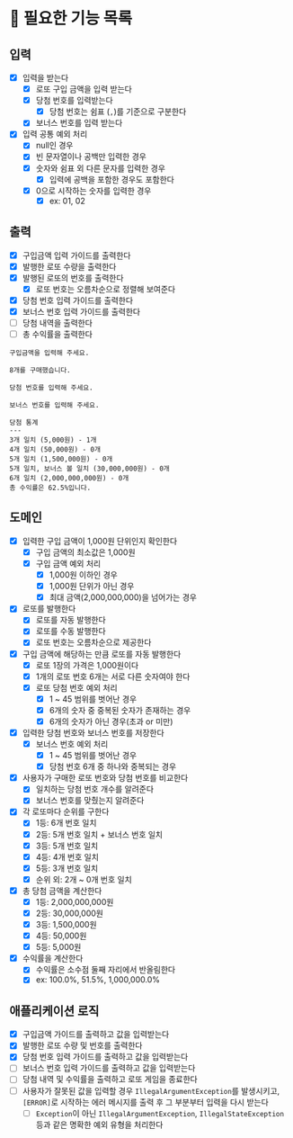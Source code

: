 # 📌 필요한 기능 목록

## 입력
- [x] 입력을 받는다
  - [x] 로또 구입 금액을 입력 받는다
  - [x] 당첨 번호를 입력받는다
    - [x] 당첨 번호는 쉼표 (`,`)를 기준으로 구분한다
  - [x] 보너스 번호를 입력 받는다
- [x] 입력 공통 예외 처리
  - [x] null인 경우
  - [x] 빈 문자열이나 공백만 입력한 경우
  - [x] 숫자와 쉼표 외 다른 문자를 입력한 경우
    - [x] 입력에 공백을 포함한 경우도 포함한다
  - [x] 0으로 시작하는 숫자를 입력한 경우
    - [x] ex: 01, 02

## 출력
- [x] 구입금액 입력 가이드를 출력한다
- [x] 발행한 로또 수량을 출력한다 
- [x] 발행된 로또의 번호를 출력한다
  - [x] 로또 번호는 오름차순으로 정렬해 보여준다
- [x] 당첨 번호 입력 가이드를 출력한다
- [x] 보너스 번호 입력 가이드를 출력한다
- [ ] 당첨 내역을 출력한다
- [ ] 총 수익률을 출력한다

```text
구입금액을 입력해 주세요.

8개를 구매했습니다.

당첨 번호를 입력해 주세요.

보너스 번호를 입력해 주세요.

당첨 통계
---
3개 일치 (5,000원) - 1개
4개 일치 (50,000원) - 0개
5개 일치 (1,500,000원) - 0개
5개 일치, 보너스 볼 일치 (30,000,000원) - 0개
6개 일치 (2,000,000,000원) - 0개
총 수익률은 62.5%입니다.
```

## 도메인
- [x] 입력한 구입 금액이 1,000원 단위인지 확인한다
  - [x] 구입 금액의 최소값은 1,000원
  - [x] 구입 금액 예외 처리
    - [x] 1,000원 이하인 경우
    - [x] 1,000원 단위가 아닌 경우
    - [x] 최대 금액(2,000,000,000)을 넘어가는 경우
- [x] 로또를 발행한다
  - [x] 로또를 자동 발행한다
  - [x] 로또를 수동 발행한다
  - [x] 로또 번호는 오름차순으로 제공한다
- [x] 구입 금액에 해당하는 만큼 로또를 자동 발행한다
  - [x] 로또 1장의 가격은 1,000원이다
  - [x] 1개의 로또 번호 6개는 서로 다른 숫자여야 한다
  - [x] 로또 당첨 번호 예외 처리
    - [x] 1 ~ 45 범위를 벗어난 경우
    - [x] 6개의 숫자 중 중복된 숫자가 존재하는 경우
    - [x] 6개의 숫자가 아닌 경우(초과 or 미만)
- [x] 입력한 당첨 번호와 보너스 번호를 저장한다
  - [x] 보너스 번호 예외 처리
    - [x] 1 ~ 45 범위를 벗어난 경우
    - [x] 당첨 번호 6개 중 하나와 중복되는 경우
- [x] 사용자가 구매한 로또 번호와 당첨 번호를 비교한다
  - [x] 일치하는 당첨 번호 개수를 알려준다
  - [x] 보너스 번호를 맞췄는지 알려준다
- [x] 각 로또마다 순위를 구한다
  - [x] 1등: 6개 번호 일치
  - [x] 2등: 5개 번호 일치 + 보너스 번호 일치
  - [x] 3등: 5개 번호 일치
  - [x] 4등: 4개 번호 일치
  - [x] 5등: 3개 번호 일치
  - [x] 순위 외: 2개 ~ 0개 번호 일치
- [x] 총 당첨 금액을 계산한다
  - [x] 1등: 2,000,000,000원
  - [x] 2등: 30,000,000원
  - [x] 3등: 1,500,000원
  - [x] 4등: 50,000원
  - [x] 5등: 5,000원
- [x] 수익률을 계산한다
  - [x] 수익률은 소수점 둘째 자리에서 반올림한다
  - [x] ex: 100.0%, 51.5%, 1,000,000.0%

## 애플리케이션 로직
- [x] 구입금액 가이드를 출력하고 값을 입력받는다
- [x] 발행한 로또 수량 및 번호를 출력한다
- [x] 당첨 번호 입력 가이드를 출력하고 값을 입력받는다
- [ ] 보너스 번호 입력 가이드를 출력하고 값을 입력받는다
- [ ] 당첨 내역 및 수익률을 출력하고 로또 게임을 종료한다
- [ ] 사용자가 잘못된 값을 입력할 경우 `IllegalArgumentException`를 발생시키고, `[ERROR]`로 시작하는 에러 메시지를 출력 후 그 부분부터 입력을 다시 받는다
  - [ ] `Exception`이 아닌 `IllegalArgumentException`, `IllegalStateException` 등과 같은 명확한 예외 유형을 처리한다
